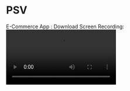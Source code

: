 # PSV
E-Commerce App :
Download Screen Recording:
![Output sample](https://github.com/mayankchaudhary19/PSV/blob/master/PSV%20App%20Screen%20Recording/Screen%20Recording%20PSV%20App%20.mov)
